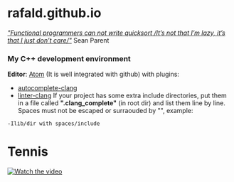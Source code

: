 # rafald.github.io

[_"Functional programmers can not write quicksort /It’s not that I’m lazy, it’s that I just don’t care/"_](https://www.youtube.com/watch?v=cK_kftBNgBc&t=56m50s) Sean Parent

### My C++ development environment
**Editor**: [Atom](https://atom.io/) (It is well integrated with github) with plugins:
- [autocomplete-clang](https://atom.io/packages/autocomplete-clang)  
- [linter-clang](https://atom.io/packages/linter-clang)
If your project has some extra include directories, put them in a file called **".clang_complete"** (in root dir) and list them line by line. 
Spaces must not be escaped or surraouded by "", example:
```
-Ilib/dir with spaces/include
```

# Tennis
[![Watch the video](https://img.youtube.com/vi/eJBC0uC_xHg/maxresdefault.jpg)](https://youtu.be/eJBC0uC_xHg?t=61)
